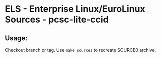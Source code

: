 # ELS - Enterprise Linux/EuroLinux Sources - pcsc-lite-ccid
 
## Usage:
  Checkout branch or tag. Use `make sources` to recreate  SOURCE0 archive.
